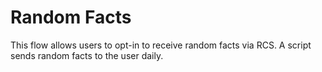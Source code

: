 # Random Facts
This flow allows users to opt-in to receive random facts via RCS. A script sends random facts to the user daily. 